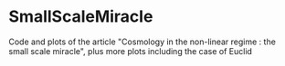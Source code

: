 # SmallScaleMiracle
Code and plots of the article "Cosmology in the non-linear regime : the small scale miracle", plus more plots including the case of Euclid
